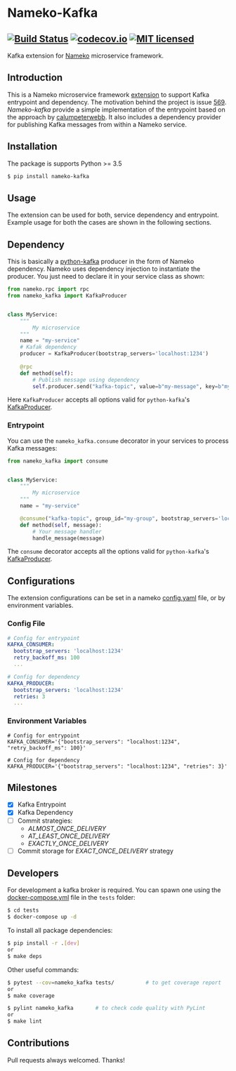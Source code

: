 # Nameko-Kafka

[![Build Status](https://travis-ci.com/ketgo/nameko-kafka.svg?branch=master)](https://travis-ci.com/ketgo/nameko-kafka)
[![codecov.io](https://codecov.io/gh/ketgo/nameko-kafka/coverage.svg?branch=master)](https://codecov.io/gh/ketgo/nameko-kafka/coverage.svg?branch=master)
[![MIT licensed](https://img.shields.io/badge/License-MIT-yellow.svg)](LICENSE)
---

Kafka extension for [Nameko](https://www.nameko.io/) microservice framework. 

## Introduction

This is a Nameko microservice framework [extension](https://nameko.readthedocs.io/en/stable/key_concepts.html) to support 
Kafka entrypoint and dependency. The motivation behind the project is issue [569](https://github.com/nameko/nameko/issues/569). 
_Nameko-kafka_ provide a simple implementation of the entrypoint based on the approach by [calumpeterwebb](https://medium.com/@calumpeterwebb/nameko-tutorial-creating-a-kafka-consuming-microservice-c4a7adb804d0).
It also includes a dependency provider for publishing Kafka messages from within a Nameko service.

## Installation

The package is supports Python >= 3.5
```bash
$ pip install nameko-kafka
```

## Usage

The extension can be used for both, service dependency and entrypoint. Example usage for both the cases are shown in the
following sections.

## Dependency

This is basically a [python-kafka](https://github.com/dpkp/kafka-python) producer in the form of Nameko dependency. 
Nameko uses dependency injection to instantiate the producer. You just need to declare it in your service class as shown:

```python
from nameko.rpc import rpc
from nameko_kafka import KafkaProducer


class MyService:
    """
        My microservice
    """
    name = "my-service"
    # Kafak dependency
    producer = KafkaProducer(bootstrap_servers='localhost:1234')
    
    @rpc
    def method(self):
        # Publish message using dependency
        self.producer.send("kafka-topic", value=b"my-message", key=b"my-key")
```

Here `KafkaProducer` accepts all options valid for `python-kafka`'s [KafkaProducer](https://kafka-python.readthedocs.io/en/master/apidoc/KafkaProducer.html).

### Entrypoint

You can use the `nameko_kafka.consume` decorator in your services to process Kafka messages:

```python
from nameko_kafka import consume


class MyService:
    """
        My microservice 
    """
    name = "my-service"

    @consume("kafka-topic", group_id="my-group", bootstrap_servers='localhost:1234')
    def method(self, message):
        # Your message handler
        handle_message(message) 
```

The `consume` decorator accepts all the options valid for `python-kafka`'s [KafkaProducer](https://kafka-python.readthedocs.io/en/master/apidoc/KafkaConsumer.html).

## Configurations

The extension configurations can be set in a nameko [config.yaml]((https://docs.nameko.io/en/stable/cli.html)) file, or 
by environment variables.

### Config File

```yaml
# Config for entrypoint
KAFKA_CONSUMER:
  bootstrap_servers: 'localhost:1234'
  retry_backoff_ms: 100
  ...

# Config for dependency
KAFKA_PRODUCER:
  bootstrap_servers: 'localhost:1234'
  retries: 3
  ...
```

### Environment Variables

```.env
# Config for entrypoint
KAFKA_CONSUMER='{"bootstrap_servers": "localhost:1234", "retry_backoff_ms": 100}'

# Config for dependency
KAFKA_PRODUCER='{"bootstrap_servers": "localhost:1234", "retries": 3}'
```

## Milestones

- [x] Kafka Entrypoint
- [x] Kafka Dependency
- [ ] Commit strategies: 
    - _ALMOST_ONCE_DELIVERY_
    - _AT_LEAST_ONCE_DELIVERY_ 
    - _EXACTLY_ONCE_DELIVERY_
- [ ] Commit storage for _EXACT_ONCE_DELIVERY_ strategy

## Developers

For development a kafka broker is required. You can spawn one using the [docker-compose.yml](https://github.com/ketgo/nameko-kafka/blob/master/tests/conftest.py) 
file in the `tests` folder:
```bash
$ cd tests
$ docker-compose up -d 
```

To install all package dependencies:
```bash
$ pip install -r .[dev]
or
$ make deps
```

Other useful commands:
```bash
$ pytest --cov=nameko_kafka tests/			# to get coverage report
or
$ make coverage

$ pylint nameko_kafka       # to check code quality with PyLint
or
$ make lint
```

## Contributions

Pull requests always welcomed. Thanks!

